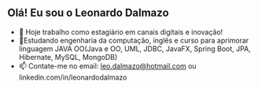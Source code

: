 ## Olá! Eu sou o Leonardo Dalmazo

- 🔭 Hoje trabalho como estagiário em canais digitais e inovação!
- 🌱Estudando engenharia da computação, inglês e curso para aprimorar linguagem JAVA OO(Java e OO, UML, JDBC, JavaFX, Spring Boot, JPA, Hibernate, MySQL, MongoDB)
- 📫 Contate-me no email: leo.dalmazo@hotmail.com ou linkedin.com/in/leonardodalmazo



